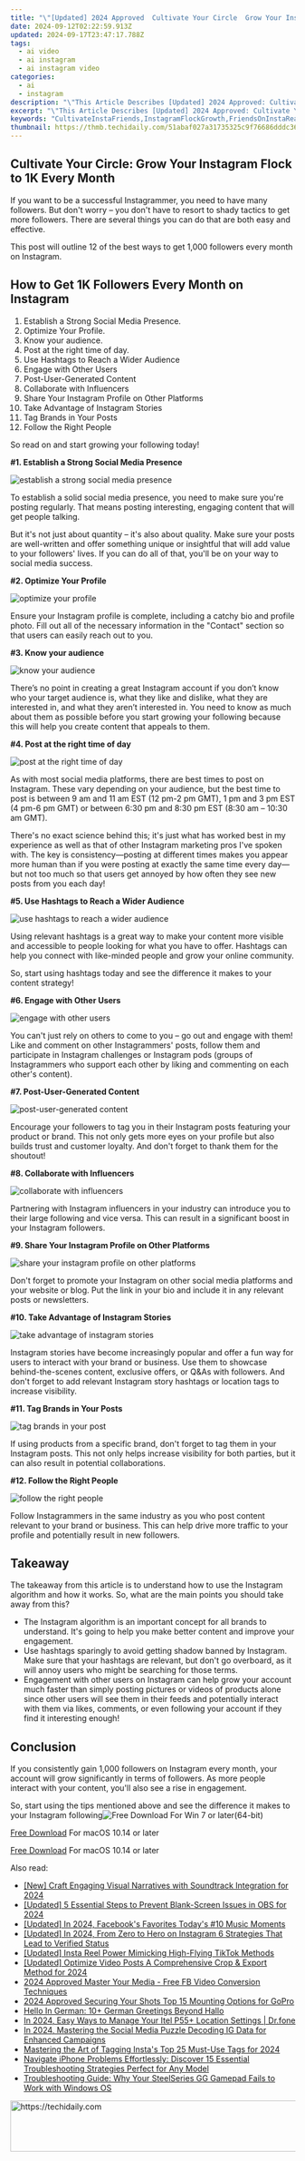 ```yaml
---
title: "\"[Updated] 2024 Approved  Cultivate Your Circle  Grow Your Instagram Flock to 1K Every Month\""
date: 2024-09-12T02:22:59.913Z
updated: 2024-09-17T23:47:17.788Z
tags:
  - ai video
  - ai instagram
  - ai instagram video
categories:
  - ai
  - instagram
description: "\"This Article Describes [Updated] 2024 Approved: Cultivate Your Circle: Grow Your Instagram Flock to 1K Every Month\""
excerpt: "\"This Article Describes [Updated] 2024 Approved: Cultivate Your Circle: Grow Your Instagram Flock to 1K Every Month\""
keywords: "CultivateInstaFriends,InstagramFlockGrowth,FriendsOnInstaReach,Reach1000Insta,GrowingInstaCircle,1KMonthlyInstaCultivation,MonthlyInstaNetworkExpansion"
thumbnail: https://thmb.techidaily.com/51abaf027a31735325c9f76686dddc367d5ab57a5b37d142ebd628755c0e5ec6.jpg
---
```


## Cultivate Your Circle: Grow Your Instagram Flock to 1K Every Month

If you want to be a successful Instagrammer, you need to have many followers. But don't worry – you don't have to resort to shady tactics to get more followers. There are several things you can do that are both easy and effective.

This post will outline 12 of the best ways to get 1,000 followers every month on Instagram.

## How to Get 1K Followers Every Month on Instagram

1. Establish a Strong Social Media Presence.
2. Optimize Your Profile.
3. Know your audience.
4. Post at the right time of day.
5. Use Hashtags to Reach a Wider Audience
6. Engage with Other Users
7. Post-User-Generated Content
8. Collaborate with Influencers
9. Share Your Instagram Profile on Other Platforms
10. Take Advantage of Instagram Stories
11. Tag Brands in Your Posts
12. Follow the Right People

So read on and start growing your following today!

**#1\. Establish a Strong Social Media Presence**

![establish a strong social media presence](https://images.wondershare.com/filmora/article-images/2022/12/get-1k-followers-every-month-on-instagram-01.jpg)

To establish a solid social media presence, you need to make sure you're posting regularly. That means posting interesting, engaging content that will get people talking.

But it's not just about quantity – it's also about quality. Make sure your posts are well-written and offer something unique or insightful that will add value to your followers' lives. If you can do all of that, you'll be on your way to social media success.

**#2\. Optimize Your Profile**

![optimize your profile](https://images.wondershare.com/filmora/article-images/2022/12/get-1k-followers-every-month-on-instagram-02.jpg)

Ensure your Instagram profile is complete, including a catchy bio and profile photo. Fill out all of the necessary information in the "Contact" section so that users can easily reach out to you.

**#3\. Know your audience**

![know your audience](https://images.wondershare.com/filmora/article-images/2022/12/get-1k-followers-every-month-on-instagram-03.jpg)

There’s no point in creating a great Instagram account if you don’t know who your target audience is, what they like and dislike, what they are interested in, and what they aren’t interested in. You need to know as much about them as possible before you start growing your following because this will help you create content that appeals to them.

**#4\. Post at the right time of day**

![post at the right time of day](https://images.wondershare.com/filmora/article-images/2022/12/get-1k-followers-every-month-on-instagram-04.jpg)

As with most social media platforms, there are best times to post on Instagram. These vary depending on your audience, but the best time to post is between 9 am and 11 am EST (12 pm-2 pm GMT), 1 pm and 3 pm EST (4 pm-6 pm GMT) or between 6:30 pm and 8:30 pm EST (8:30 am – 10:30 am GMT).

There's no exact science behind this; it's just what has worked best in my experience as well as that of other Instagram marketing pros I've spoken with. The key is consistency—posting at different times makes you appear more human than if you were posting at exactly the same time every day—but not too much so that users get annoyed by how often they see new posts from you each day!

**#5\. Use Hashtags to Reach a Wider Audience**

![use hashtags to reach a wider audience](https://images.wondershare.com/filmora/article-images/2022/12/get-1k-followers-every-month-on-instagram-05.jpg)

Using relevant hashtags is a great way to make your content more visible and accessible to people looking for what you have to offer. Hashtags can help you connect with like-minded people and grow your online community.

So, start using hashtags today and see the difference it makes to your content strategy!

**#6\. Engage with Other Users**

![engage with other users](https://images.wondershare.com/filmora/article-images/2022/12/get-1k-followers-every-month-on-instagram-06.jpg)

You can't just rely on others to come to you – go out and engage with them! Like and comment on other Instagrammers' posts, follow them and participate in Instagram challenges or Instagram pods (groups of Instagrammers who support each other by liking and commenting on each other's content).

**#7\. Post-User-Generated Content**

![post-user-generated content](https://images.wondershare.com/filmora/article-images/2022/12/get-1k-followers-every-month-on-instagram-07.jpg)

Encourage your followers to tag you in their Instagram posts featuring your product or brand. This not only gets more eyes on your profile but also builds trust and customer loyalty. And don't forget to thank them for the shoutout!

**#8\. Collaborate with Influencers**

![collaborate with influencers](https://images.wondershare.com/filmora/article-images/2022/12/get-1k-followers-every-month-on-instagram-08.jpg)

Partnering with Instagram influencers in your industry can introduce you to their large following and vice versa. This can result in a significant boost in your Instagram followers.

**#9\. Share Your Instagram Profile on Other Platforms**

![share your instagram profile on other platforms](https://images.wondershare.com/filmora/article-images/2022/12/get-1k-followers-every-month-on-instagram-09.jpg)

Don't forget to promote your Instagram on other social media platforms and your website or blog. Put the link in your bio and include it in any relevant posts or newsletters.

**#10\. Take Advantage of Instagram Stories**

![take advantage of instagram stories](https://images.wondershare.com/filmora/article-images/2022/12/get-1k-followers-every-month-on-instagram-10.jpg)

Instagram stories have become increasingly popular and offer a fun way for users to interact with your brand or business. Use them to showcase behind-the-scenes content, exclusive offers, or Q&As with followers. And don't forget to add relevant Instagram story hashtags or location tags to increase visibility.

**#11\. Tag Brands in Your Posts**

![tag brands in your post](https://images.wondershare.com/filmora/article-images/2022/12/get-1k-followers-every-month-on-instagram-11.jpg)

If using products from a specific brand, don't forget to tag them in your Instagram posts. This not only helps increase visibility for both parties, but it can also result in potential collaborations.

**#12\. Follow the Right People**

![follow the right people](https://images.wondershare.com/filmora/article-images/2022/12/get-1k-followers-every-month-on-instagram-12.jpg)

Follow Instagrammers in the same industry as you who post content relevant to your brand or business. This can help drive more traffic to your profile and potentially result in new followers.

## Takeaway

The takeaway from this article is to understand how to use the Instagram algorithm and how it works. So, what are the main points you should take away from this?

* The Instagram algorithm is an important concept for all brands to understand. It's going to help you make better content and improve your engagement.
* Use hashtags sparingly to avoid getting shadow banned by Instagram. Make sure that your hashtags are relevant, but don't go overboard, as it will annoy users who might be searching for those terms.
* Engagement with other users on Instagram can help grow your account much faster than simply posting pictures or videos of products alone since other users will see them in their feeds and potentially interact with them via likes, comments, or even following your account if they find it interesting enough!

## Conclusion

If you consistently gain 1,000 followers on Instagram every month, your account will grow significantly in terms of followers. As more people interact with your content, you'll also see a rise in engagement.

So, start using the tips mentioned above and see the difference it makes to your Instagram following![Free Download](https://tools.techidaily.com/wondershare/filmora/download/) For Win 7 or later(64-bit)

[Free Download](https://tools.techidaily.com/wondershare/filmora/download/) For macOS 10.14 or later

[Free Download](https://tools.techidaily.com/wondershare/filmora/download/) For macOS 10.14 or later

<ins class="adsbygoogle"
     style="display:block"
     data-ad-format="autorelaxed"
     data-ad-client="ca-pub-7571918770474297"
     data-ad-slot="1223367746"></ins>

<ins class="adsbygoogle"
     style="display:block"
     data-ad-format="autorelaxed"
     data-ad-client="ca-pub-7571918770474297"
     data-ad-slot="1223367746"></ins>

<ins class="adsbygoogle"
     style="display:block"
     data-ad-client="ca-pub-7571918770474297"
     data-ad-slot="8358498916"
     data-ad-format="auto"
     data-full-width-responsive="true"></ins>

<span class="atpl-alsoreadstyle">Also read:</span>
<div><ul>
<li><a href="https://instagram-video-files.techidaily.com/new-craft-engaging-visual-narratives-with-soundtrack-integration-for-2024/"><u>[New] Craft Engaging Visual Narratives with Soundtrack Integration for 2024</u></a></li>
<li><a href="https://screen-mirroring-recording.techidaily.com/updated-5-essential-steps-to-prevent-blank-screen-issues-in-obs-for-2024/"><u>[Updated] 5 Essential Steps to Prevent Blank-Screen Issues in OBS for 2024</u></a></li>
<li><a href="https://facebook-video-recording.techidaily.com/updated-in-2024-facebooks-favorites-todays-10-music-moments/"><u>[Updated] In 2024, Facebook's Favorites Today's #10 Music Moments</u></a></li>
<li><a href="https://instagram-video-files.techidaily.com/updated-in-2024-from-zero-to-hero-on-instagram-6-strategies-that-lead-to-verified-status/"><u>[Updated] In 2024, From Zero to Hero on Instagram 6 Strategies That Lead to Verified Status</u></a></li>
<li><a href="https://instagram-video-files.techidaily.com/updated-insta-reel-power-mimicking-high-flying-tiktok-methods/"><u>[Updated] Insta Reel Power Mimicking High-Flying TikTok Methods</u></a></li>
<li><a href="https://instagram-video-files.techidaily.com/updated-optimize-video-posts-a-comprehensive-crop-and-export-method-for-2024/"><u>[Updated] Optimize Video Posts A Comprehensive Crop & Export Method for 2024</u></a></li>
<li><a href="https://facebook-video-content.techidaily.com/2024-approved-master-your-media-free-fb-video-conversion-techniques/"><u>2024 Approved Master Your Media - Free FB Video Conversion Techniques</u></a></li>
<li><a href="https://extra-approaches.techidaily.com/2024-approved-securing-your-shots-top-15-mounting-options-for-gopro/"><u>2024 Approved Securing Your Shots Top 15 Mounting Options for GoPro</u></a></li>
<li><a href="https://mondly-stories.techidaily.com/1719578582227-hello-in-german-10plus-german-greetings-beyond-hallo/"><u>Hello In German: 10+ German Greetings Beyond Hallo</u></a></li>
<li><a href="https://android-location.techidaily.com/in-2024-easy-ways-to-manage-your-itel-p55plus-location-settings-drfone-by-drfone-virtual/"><u>In 2024, Easy Ways to Manage Your Itel P55+ Location Settings | Dr.fone</u></a></li>
<li><a href="https://instagram-video-files.techidaily.com/in-2024-mastering-the-social-media-puzzle-decoding-ig-data-for-enhanced-campaigns/"><u>In 2024, Mastering the Social Media Puzzle Decoding IG Data for Enhanced Campaigns</u></a></li>
<li><a href="https://instagram-video-files.techidaily.com/mastering-the-art-of-tagging-instas-top-25-must-use-tags-for-2024/"><u>Mastering the Art of Tagging Insta's Top 25 Must-Use Tags for 2024</u></a></li>
<li><a href="https://fox-that.techidaily.com/navigate-iphone-problems-effortlessly-discover-15-essential-troubleshooting-strategies-perfect-for-any-model/"><u>Navigate iPhone Problems Effortlessly: Discover 15 Essential Troubleshooting Strategies Perfect for Any Model</u></a></li>
<li><a href="https://win-able.techidaily.com/troubleshooting-guide-why-your-steelseries-gg-gamepad-fails-to-work-with-windows-os/"><u>Troubleshooting Guide: Why Your SteelSeries GG Gamepad Fails to Work with Windows OS</u></a></li>
</ul></div>

<!-- affiliate ads begin -->
<a href="https://aligracehair.sjv.io/c/5597632/1880931/19272" target="_top" id="1880931">
  <img src="//a.impactradius-go.com/display-ad/19272-1880931" border="0" alt="https://techidaily.com" width="728" height="90"/>
</a>
<img height="0" width="0" src="https://aligracehair.sjv.io/i/5597632/1880931/19272" style="position:absolute;visibility:hidden;" border="0" />
<!-- affiliate ads end -->

